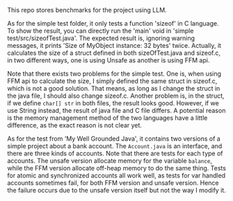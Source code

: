 This repo stores benchmarks for the project using LLM.

As for the simple test folder, it only tests a function 'sizeof' in C language. To show the result, you can directly run the 'main' void in 'simple test/src/sizeofTest.java'. The expected result is, ignoring warning messages, it prints 'Size of MyObject instance: 32 bytes' twice. Actually, it calculates the size of a struct defined in both sizeOfTest.java and sizeof.c, in two different ways, one is using Unsafe as another is using FFM api.

Note that there exists two problems for the simple test. One is, when using FFM api to calculate the size, I simply defined the same struct in sizeof.c, which is not a good solution. That means, as long as I change the struct in the java file, I should also change sizeof.c. Another problem is, in the struct, if we define ```char[] str``` in both files, the result looks good. However, if we use String instead, the result of java file and C file differs. A potential reason is the memory management method of the two languages have a little difference, as the exact reason is not clear yet.

As for the test from 'My Well Grounded Java', it contains two versions of a simple project about a bank account. The ```Account.java``` is an interface, and there are three kinds of accounts. Note that there are tests for each type of accounts. The unsafe version allocate memory for the variable ```balance```, while the FFM version allocate off-heap memory to do the same thing. Tests for atomic and synchronized accounts all work well, as tests for var handled accounts sometimes fail, for both FFM version and unsafe version. Hence the failure occurs due to the unsafe version itself but not the way I modify it.